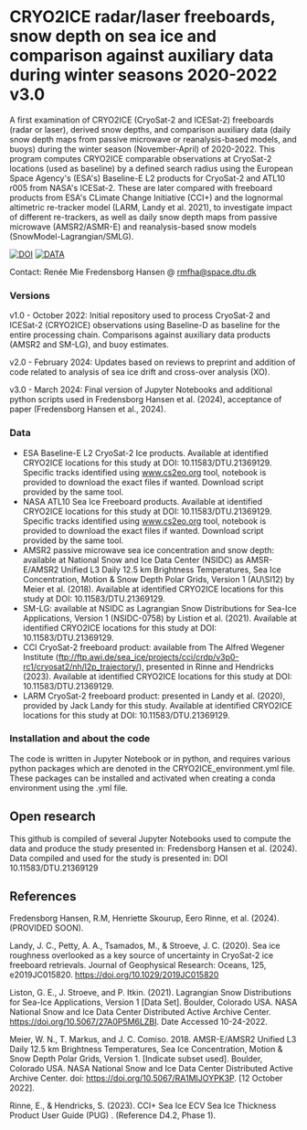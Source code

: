 # CRYO2ICE radar/laser freeboards, snow depth on sea ice and comparison against auxiliary data during winter seasons 2020-2022 v3.0
 A first examination of CRYO2ICE (CryoSat-2 and ICESat-2) freeboards (radar or laser), derived snow depths, and comparison auxiliary data (daily snow depth maps from passive microwave or reanalysis-based models, and buoys) during the winter season (November-April) of 2020-2022. 
 This program computes CRYO2ICE comparable observations at CryoSat-2 locations (used as baseline) by a defined search radius using the European Space Agency's (ESA's) Baseline-E  L2 products for CryoSat-2 and ATL10 r005 from NASA's ICESat-2. These are later compared with freeboard products from ESA's CLimate Change Initiative (CCI+) and the lognormal altimetric re-tracker model (LARM, Landy et al. 2021), to investigate impact of different re-trackers, as well as daily snow depth maps from passive microwave (AMSR2/ASMR-E) and reanalysis-based snow models (SnowModel-Lagrangian/SMLG).

[![DOI](https://zenodo.org/badge/556637278.svg)](https://zenodo.org/doi/10.5281/zenodo.13749318) [![DATA](https://badgen.net/badge/DOI/10.1158%2FDTU.21369129/red)](https://data.dtu.dk/articles/dataset/CRYO2ICE_radar_laser_freeboards_snow_depth_on_sea_ice_and_comparison_against_auxiliary_data_during_winter_season_2020-2021/21369129) 

Contact: Renée Mie Fredensborg Hansen @ rmfha@space.dtu.dk

### Versions

v1.0 - October 2022: Initial repository used to process CryoSat-2 and ICESat-2 (CRYO2ICE) observations using Baseline-D as baseline for the entire processing chain. Comparisons against auxiliary data products (AMSR2 and SM-LG), and buoy estimates.

v2.0 - February 2024: Updates based on reviews to preprint and addition of code related to analysis of sea ice drift and cross-over analysis (XO).  

v3.0 - March 2024: Final version of Jupyter Notebooks and additional python scripts used in Fredensborg Hansen et al. (2024), acceptance of paper (Fredensborg Hansen et al., 2024). 

### Data 
- ESA Baseline-E L2 CryoSat-2 Ice products. Available at identified CRYO2ICE locations for this study at DOI: 10.11583/DTU.21369129. Specific tracks identified using www.cs2eo.org tool, notebook is provided to download the exact files if wanted.  Download script provided by the same tool.
- NASA ATL10 Sea Ice Freeboard products. Available at identified CRYO2ICE locations for this study at DOI: 10.11583/DTU.21369129.  Specific tracks identified using www.cs2eo.org tool, notebook is provided to download the exact files if wanted.   Download script provided by the same tool.
- AMSR2 passive microwave sea ice concentration and snow depth: available at National Snow and Ice Data Center (NSIDC) as AMSR-E/AMSR2 Unified L3 Daily 12.5 km Brightness Temperatures, Sea Ice Concentration, Motion & Snow Depth Polar Grids, Version 1 (AU\SI12) by Meier et al. (2018). Available at identified CRYO2ICE locations for this study at DOI: 10.11583/DTU.21369129. 
- SM-LG: available at NSIDC as Lagrangian Snow Distributions for Sea-Ice Applications, Version 1 (NSIDC-0758) by Listion et al. (2021). Available at identified CRYO2ICE locations for this study at DOI: 10.11583/DTU.21369129. 
- CCI CryoSat-2 freeboard product: available from The Alfred Wegener Institute (ftp://ftp.awi.de/sea_ice/projects/cci/crdp/v3p0-rc1/cryosat2/nh/l2p_trajectory/), presented in Rinne and Hendricks (2023). Available at identified CRYO2ICE locations for this study at DOI: 10.11583/DTU.21369129. 
- LARM CryoSat-2 freeboard product: presented in Landy et al. (2020), provided by Jack Landy for this study. Available at identified CRYO2ICE locations for this study at DOI: 10.11583/DTU.21369129. 

### Installation and about the code 
The code is written in Jupyter Notebook or in python, and requires various python packages which are denoted in the CRYO2ICE_environment.yml file. These packages can be installed and activated when creating a conda environment using the .yml file. 

## Open research
This github is compiled of several Jupyter Notebooks used to compute the data and produce the study presented in: Fredensborg Hansen et al. (2024). Data compiled and used for the study is presented in: DOI 10.11583/DTU.21369129 

## References
Fredensborg Hansen, R.M, Henriette Skourup, Eero Rinne, et al. (2024). (PROVIDED SOON). 

Landy, J. C., Petty, A. A., Tsamados, M., & Stroeve, J. C. (2020). Sea ice roughness overlooked as a key source of uncertainty in CryoSat-2 ice freeboard retrievals. Journal of Geophysical Research: Oceans, 125, e2019JC015820. https://doi.org/10.1029/2019JC015820

Liston, G. E., J. Stroeve, and P. Itkin. (2021). Lagrangian Snow Distributions for Sea-Ice Applications, Version 1 [Data Set]. Boulder, Colorado USA. NASA National Snow and Ice Data Center Distributed Active Archive Center. https://doi.org/10.5067/27A0P5M6LZBI. Date Accessed 10-24-2022.

Meier, W. N., T. Markus, and J. C. Comiso. 2018. AMSR-E/AMSR2 Unified L3 Daily 12.5 km Brightness Temperatures, Sea Ice Concentration, Motion & Snow Depth Polar Grids, Version 1. [Indicate subset used]. Boulder, Colorado USA. NASA National Snow and Ice Data Center Distributed Active Archive Center. doi: https://doi.org/10.5067/RA1MIJOYPK3P. [12 October 2022].

Rinne, E., & Hendricks, S. (2023). CCI+ Sea Ice ECV Sea Ice Thickness Product User Guide (PUG) . (Reference D4.2, Phase 1).
